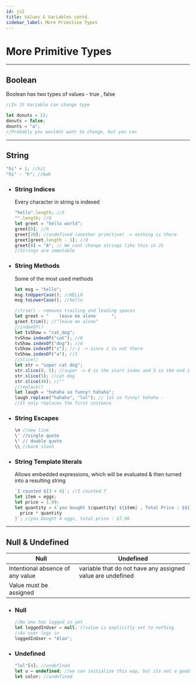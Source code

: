 ```yaml
---
id: js2
title: Values & Variables contd.
sidebar_label: More Primitive Types
---
```


# More Primitive Types

---

## Boolean

Boolean has two types of values - true , false

```javascript
//In JS Variable can change type

let donuts = 12;
donuts = false;
dounts = "a";
//Probably you wouldnt want to change, but you can
```

---

## String

```javascript
"hi" + 1; //hi1
"hi" - "h"; //NaN
```

- ### String Indices
  Every character in string is indexed
  ```javascript
  "hello".length; //5
  "".length; //0
  let greet = "hello world";
  greet[0]; //h
  greet[20]; //undefined (another primitive) -> nothing is there
  greet[greet.length - 1]; //d
  greet[0] = "A"; // We cant change strings like this in JS
  //Strings are immutable
  ```
- ### String Methods

  Some of the most used methods

  ```javascript
  let msg = "hello";
  msg.toUpperCase(); //HELLO
  msg.toLowerCase(); //hello

  //trim() - removes trailing and leading spaces
  let greet = "    leave me alone      ";
  greet.trim(); //"leave me alone"
  //indexOf()
  let tvShow = "cat_dog";
  tvShow.indexOf("cat"); //0
  tvShow.indexOf("dog"); //4
  tvShow.indexOf("z"); //-1 -> since z is not there
  tvShow.indexOf("a"); //1
  //slice()
  let str = "super cat dog";
  str.slice(0, 5); //super -> 0 is the start index and 5 is the end index
  str.slice(5); //cat dog
  str.slice(40); //""
  //replace()
  let laugh = "hahaha so funny! hahaha";
  laugh.replace("hahaha", "lol"); // lol so funny! hahaha -
  //It only replaces the first instance
  ```

- ### String Escapes
  ```javascript
  \n //new line
  \' //single quote
  \" // double quote
  \\ //back slash
  ```
- ### String Template literals

  Allows embedded expressions, which will be evaluated & then turned into a resulting string

  ```javascript
  `I counted ${3 + 4}`; //I counted 7
  let item = eggs;
  let price = 1.99;
  let quantity = 4`you bought ${quantity} ${item} , Total Price : $${
    price * quantity
  }`; //you bought 4 eggs, total price : $7.96
  ```

---

## Null & Undefined

| Null                             | Undefined                                                  |
| -------------------------------- | ---------------------------------------------------------- |
| Intentional absence of any value | variable that do not have any assigned value are undefined |
| Value must be assigned           |                                                            |

- ### Null
  ```javascript
  //No one has logged in yet
  let loggedInUser = null; //value is explicitly set to nothing
  //As user logs in
  loggedInUser = "Alan";
  ```
- ### Undefined
  ```javascript
  "lol"[4]; //undefined
  let u = undefined; //we can initialize this way, but its not a good practice to do this
  let color; //undefined
  ```
